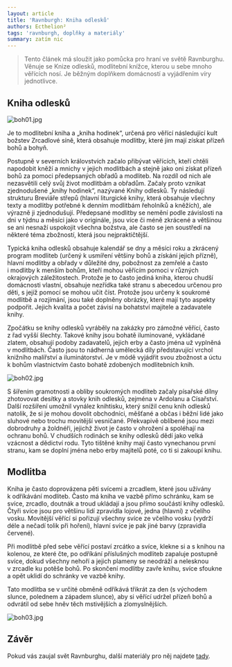 ```yaml
---
layout: article
title: 'Ravnburgh: Kniha odlesků'
authors: Ecthelion²
tags: 'ravnburgh, doplňky a materiály'
summary: zatím nic
---
```


>Tento článek má sloužit jako pomůcka pro hraní ve světě Ravnburghu. Věnuje se Knize odlesků, modlitební knížce, kterou u sebe mnoho věřících nosí. Je běžným doplňkem domácností a vyjádřením víry jednotlivce.

## Kniha odlesků

![boh01.jpg]({{site.baseurl}}/95/boh01.jpg)

Je to modlitební kniha a&nbsp;„kniha hodinek“, určená pro věřící následující kult božstev Zrcadlové síně, která obsahuje modlitby, které jim mají získat přízeň bohů a bohyň.

Postupně v&nbsp;severních královstvích začalo přibývat věřících, kteří chtěli napodobit kněží a mnichy v&nbsp;jejich modlitbách a stejně jako oni získat přízeň bohů za pomoci předepsaných obřadů a modliteb. Na rozdíl od nich ale nezasvětili celý svůj život modlitbám a obřadům. Začaly proto vznikat zjednodušené „knihy hodinek“, nazývané Knihy odlesků. Ty následují strukturu Breviáře střepů (hlavní liturgické knihy, která obsahuje všechny texty a modlitby potřebné k denním modlitbám řeholníků a kněžích), ale výrazně ji zjednodušují. Předepsané modlitby se nemění podle závislosti na dni v&nbsp;týdnu a měsíci jako v&nbsp;originále, jsou více či méně zkrácené a většinou se ani nesnaží uspokojit všechna božstva, ale často se jen soustředí na některé téma zbožností, která jsou nejpraktičtější.

Typická kniha odlesků obsahuje kalendář se dny a měsíci roku a zkrácený program modliteb (určený k&nbsp;usmíření většiny bohů a získání jejich přízně), hlavní modlitby a obřady v&nbsp;důležité dny, pobožnost za zemřelé a často i&nbsp;modlitby k&nbsp;menším bohům, kteří mohou věřícím pomoci v&nbsp;různých okrajových záležitostech. Protože je to často jediná kniha, kterou chudší domácnosti vlastní, obsahuje nezřídka také stranu s&nbsp;abecedou určenou pro děti, s&nbsp;jejíž pomocí se mohou učit číst. Protože jsou určeny k&nbsp;soukromé modlitbě a rozjímání, jsou také doplněny obrázky, které mají tyto aspekty podpořit. Jejich kvalita a počet závisí na bohatství majitele a zadavatele knihy.  

Zpočátku se knihy odlesků vyráběly na zakázky pro zámožné věřící, často z&nbsp;řad vyšší šlechty. Takové knihy jsou bohatě iluminované, vykládané zlatem, obsahují podoby zadavatelů, jejich erby a často jména už vyplněná v&nbsp;modlitbách. Často jsou to nádherná umělecká díly představující vrchol knižního malířství a iluminátorství. Je v&nbsp;módě vyjádřit svou zbožnost a úctu k&nbsp;bohům vlastnictvím často bohatě zdobených modlitebních knih.

![boh02.jpg]({{site.baseurl}}/95/boh02.jpg)

S&nbsp;šířením gramotnosti a obliby soukromých modliteb začaly písařské dílny zhotovovat desítky a stovky knih odlesků, zejména v&nbsp;Ardolanu a Císařství. Další rozšíření umožnil vynález knihtisku, který snížil cenu knih odlesků natolik, že si je mohou dovolit obchodníci, měšťané a občas i&nbsp;běžní lidé jako sluhové nebo trochu movitější vesničané. Překvapivě oblíbené jsou mezi dobrodruhy a žoldnéři, jejichž život je často v&nbsp;ohrožení a spoléhají na ochranu bohů. V&nbsp;chudších rodinách se knihy odlesků dědí jako velká vzácnost a dědictví rodu. Tyto tištěné knihy mají často vynechanou první stranu, kam se doplní jména nebo erby majitelů poté, co ti si zakoupí knihu.

## Modlitba

Kniha je často doprovázena pěti svícemi a zrcadlem, které jsou užívány k&nbsp;odříkávání modliteb. Často má kniha ve vazbě přímo schránku, kam se svíce, zrcadlo, doutnák a troud ukládají a jsou přímo součástí knihy odlesků. Čtyři svíce jsou pro většinu lidí zpravidla lojové, jedna (hlavní) z&nbsp;včelího vosku. Movitější věřící si pořizují všechny svíce ze včelího vosku (vydrží déle a nečadí tolik při hoření), hlavní svíce je pak jiné barvy (zpravidla červené).

Při modlitbě před sebe věřící postaví zrcátko a svíce, klekne si a s&nbsp;knihou na kolenou, ze které čte, po odříkání příslušných modliteb zapaluje postupně svíce, dokud všechny nehoří a jejich plameny se neodráží a nelesknou v&nbsp;zrcadle ku potěše bohů. Po skončení modlitby zavře knihu, svíce sfoukne a opět uklidí do schránky ve vazbě knihy.

Tato modlitba se v&nbsp;určité obměně odříkává třikrát za den (s&nbsp;východem slunce, polednem a západem slunce), aby si věřící udržel přízeň bohů a odvrátil od sebe hněv těch mstivějších a zlomyslnějších.

![boh03.jpg]({{site.baseurl}}/95/boh03.jpg)

## Závěr

Pokud vás zaujal svět Ravnburghu, další materiály pro něj najdete [tady](https://rpgforum.cz/forum/viewtopic.php?t=15608 "Téma na RPGfóru").
